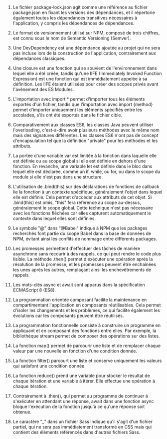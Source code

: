 1)	Le fichier package-lock.json agit comme une référence au fichier package.json en fixant les versions des dépendances, et il répertorie également toutes les dépendances transitives nécessaires à l'application, y compris les dépendances de dépendances.

2)	Le format de versionnement utilisé sur NPM, composé de trois chiffres, est connu sous le nom de Semantic Versioning (Semver).

3)	Une DevDependency est une dépendance ajoutée au projet qui ne sera pas incluse lors de la construction de l'application, contrairement aux dépendances classiques.

4)	Une closure est une fonction qui se souvient de l'environnement dans lequel elle a été créée, tandis qu'une IIFE (Immediately Invoked Function Expression) est une fonction qui est immédiatement appelée à sa définition. Les IIFE étaient utilisées pour créer des scopes privés avant l'avènement des ES Modules.

5)	L'importation avec import * permet d'importer tous les éléments exportés d'un fichier, tandis que l'importation avec import {method} permet d'importer uniquement les éléments spécifiés entre les accolades, s'ils ont été exportés dans le fichier cible.

6)	Comparativement aux classes ES6, les classes Java peuvent utiliser l'overloading, c'est-à-dire avoir plusieurs méthodes avec le même nom mais des signatures différentes. Les classes ES6 n'ont pas de concept d'encapsulation tel que la définition "private" pour les méthodes et les attributs.

7)	La portée d'une variable var est limitée à la fonction dans laquelle elle est définie ou au scope global si elle est définie en dehors d'une fonction. En revanche, une variable let est définie dans le bloc dans lequel elle est déclarée, comme un if, while, ou for, ou dans le scope du module si elle n'est pas dans une structure.

8)	L'utilisation de .bind(this) sur des déclarations de fonctions de callback lie la fonction à un contexte spécifique, généralement l'objet dans lequel elle est définie. Cela permet d'accéder aux attributs de cet objet. Si .bind(this) est omis, "this" fera référence au scope au-dessus, généralement le scope global. Cette technique n'est pas nécessaire avec les fonctions fléchées car elles capturent automatiquement le contexte dans lequel elles sont définies.

9)	Le symbole "@" dans "@Babel" indique à NPM que les packages recherchés font partie du scope Babel dans la base de données de NPM, évitant ainsi les conflits de nommage entre différents packages.

10)	Les promesses permettent d'effectuer des tâches de manière asynchrone sans recourir à des rappels, ce qui peut rendre le code plus lisible. La méthode .then() permet d'exécuter une opération après la résolution de la promesse, et les promesses peuvent être enchaînées les unes après les autres, remplaçant ainsi les enchevêtrements de rappels.

11)	Les mots-clés async et await sont apparus dans la spécification ECMAScript 8 (ES8).

12)	La programmation orientée composant facilite la maintenance en compartimentant l'application en composants réutilisables. Cela permet d'isoler les changements et les problèmes, ce qui facilite également les évolutions car les composants peuvent être réutilisés.

13)	La programmation fonctionnelle consiste à construire un programme en appliquant et en composant des fonctions entre elles. Par exemple, la bibliothèque stream permet de composer des opérations sur des listes.

14)	La fonction map() permet de parcourir une liste et de remplacer chaque valeur par une nouvelle en fonction d'une condition donnée.

15)	La fonction filter() parcourt une liste et conserve uniquement les valeurs qui satisfont une condition donnée.

16)	La fonction reduce() prend une variable pour stocker le résultat de chaque itération et une variable à itérer. Elle effectue une opération à chaque itération.

17)	Contrairement à .then(), qui permet au programme de continuer à s'exécuter en attendant une réponse, await dans une fonction async bloque l'exécution de la fonction jusqu'à ce qu'une réponse soit obtenue.

18)	Le caractère "_" dans un fichier Sass indique qu'il s'agit d'un fichier partiel, qui ne sera pas immédiatement transformé en CSS mais qui contient des éléments référencés dans d'autres fichiers Sass.

